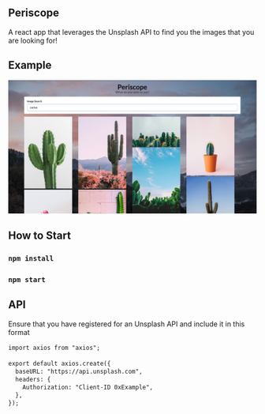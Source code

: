 ## Periscope

A react app that leverages the Unsplash API to find you the images that you are looking for!

## Example

![Periscope Demo](https://github.com/ashtan19/Periscope/blob/master/public/PeriscopeDemo.png)

## How to Start

### `npm install`

### `npm start`

## API

Ensure that you have registered for an Unsplash API and include it in this format

```
import axios from "axios";

export default axios.create({
  baseURL: "https://api.unsplash.com",
  headers: {
    Authorization: "Client-ID 0xExample",
  },
});
```
